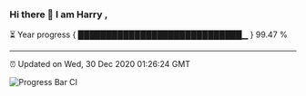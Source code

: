 ### Hi there 👋 I am Harry , 

⏳ Year progress { █████████████████████████████▁ } 99.47 %

---

⏰ Updated on Wed, 30 Dec 2020 01:26:24 GMT

![Progress Bar CI](https://github.com/duykhang68/duykhang68/workflows/Progress%20Bar%20CI/badge.svg)
